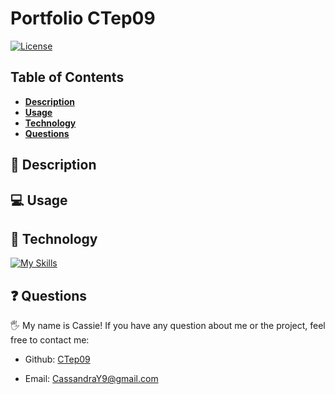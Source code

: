 # Portfolio CTep09

[![License](https://img.shields.io/badge/license-MIT-ff69b4)](https://opensource.org/license/MIT)

## Table of Contents

- [**Description**](#📑-description)
- [**Usage**](#💻-usage)
- [**Technology**](#🚀-technology)
- [**Questions**](#❓-questions)

## 📑 Description

## 💻 Usage


## 🚀 Technology
[![My Skills](https://skillicons.dev/icons?i=js,nodejs,react)](https://skillicons.dev)

## ❓ Questions

🖐 My name is Cassie! If you have any question about me or the project, feel free to contact me:

- Github: [CTep09](https://github.com/CTep09)

- Email: [CassandraY9@gmail.com](mailto:cassandray9@gmail.com)
